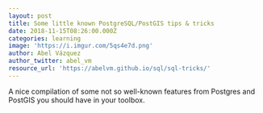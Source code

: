 ```yaml
---
layout: post
title: Some little known PostgreSQL/PostGIS tips & tricks
date: 2018-11-15T08:26:00.000Z
categories: learning
image: 'https://i.imgur.com/5qs4e7d.png'
author: Abel Vázquez
author_twitter: abel_vm
resource_url: 'https://abelvm.github.io/sql/sql-tricks/'
---
```


A nice compilation of some not so well-known features from Postgres and PostGIS you should have in your toolbox.

